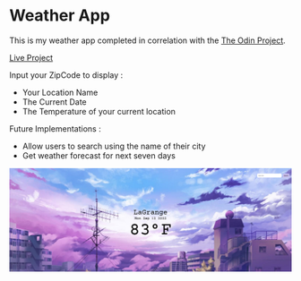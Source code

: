 # Weather App

This is my weather app completed in correlation with the [The Odin Project](https://www.theodinproject.com/lessons/node-path-javascript-weather-app).

[Live Project](https://laidev.github.io/WeatherApp/)

Input your ZipCode to display :

- Your Location Name
- The Current Date
- The Temperature of your current location

Future Implementations :

- Allow users to search using the name of their city
- Get weather forecast for next seven days


![alt text](./src/Imgs/Screenshot.png "App Preview")
